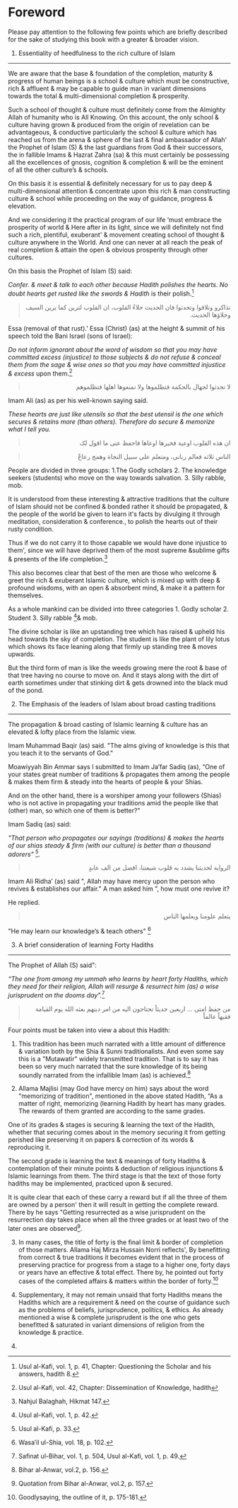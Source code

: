 Foreword
========

Please pay attention to the following few points which are briefly
described for the sake of studying this book with a greater & broader
vision.

1. Essentiality of heedfulness to the rich culture of Islam
-----------------------------------------------------------

We are aware that the base & foundation of the completion, maturity &
progress of human beings is a school & culture which must be
constructive, rich & affluent & may be capable to guide man in variant
dimensions towards the total & multi-dimensional completion &
prosperity.

Such a school of thought & culture must definitely come from the
Almighty Allah of humanity who is All Knowing. On this account, the only
school & culture having grown & produced from the origin of revelation
can be advantageous, & conductive particularly the school & culture
which has reached us from the arena & sphere of the last & final
ambassador of Allah' the Prophet of Islam (S) & the last guardians from
God & their successors, the in fallible Imams & Hazrat Zahra (sa) & this
must certainly be possessing all the excellences of gnosis, cognition &
completion & will be the eminent of all the other culture’s & schools.

On this basis it is essential & definitely necessary for us to pay deep
& multi-dimensional attention & concentrate upon this rich & man
constructing culture & school while proceeding on the way of guidance,
progress & elevation.

And we considering it the practical program of our life ‘must embrace
the prosperity of world & Here after in its light, since we will
definitely not find such a rich, plentiful, exuberant' & movement
creating school of thought & culture anywhere in the World. And one can
never at all reach the peak of real completion & attain the open &
obvious prosperity through other cultures.

On this basis the Prophet of Islam (S) said:

*Confer. & meet & talk to each other because Hadith polishes the hearts.
No doubt hearts get rusted like the swords & Hadith* is their
polish.[^1]

<blockquote dir="rtl">
  <p>
تذاکرو وتلاقوا وتحدثوا فان الحديث جلاءُ القلوب، ان القلوب لترين کما
يرين السيف وجلاؤها الحديث.
  </p>
</blockquote>

Essa (removal of that rust).' Essa (Christ) (as) at the height & summit
of his speech told the Bani Israel (sons of Israel):

*Do not inform ignorant about the word of wisdom so that you may have
committed excess (injustice) to those subjects & do not refuse & conceal
them from the sage & wise ones so that you may have committed injustice
& excess* upon them.[^2]

<blockquote dir="rtl">
  <p>
لا تحدثوا لجهال بالحکمة فتظلموها ولا تمنعوها اهلها فتظلموهم
  </p>
</blockquote>

Imam Ali (as) as per his well-known saying said.

*These hearts are just like utensils so that the best utensil is the one
which secures & retains more (than others). Therefore do secure &
memorize what I tell you.*

<blockquote dir="rtl">
  <p>
ان هذه القلوب اوعية فخيرها اوعاها فاحفظ عنی ما اقول لک
  </p>
</blockquote>

<blockquote dir="rtl">
  <p>
الناس ثلاثه فعالم ربانی، ومتعلم علی سبيل النجاة وهمج رعاعٌ
  </p>
</blockquote>

People are divided in three groups: 1.The Godly scholars 2. The
knowledge seekers (students) who move on the way towards salvation. 3.
Silly rabble, mob.

It is understood from these interesting & attractive traditions that the
culture of Islam should not be confined & bonded rather it should be
propagated, & the people of the world be given to learn it's facts by
divulging it through meditation, consideration & conference., to polish
the hearts out of their rusty condition.

Thus if we do not carry it to those capable we would have done injustice
to them', since we will have deprived them of the most supreme &sublime
gifts & presents of the life completion.[^3]

This also becomes clear that best of the men are those who welcome &
greet the rich & exuberant Islamic culture, which is mixed up with deep
& profound wisdoms, with an open & absorbent mind, & make it a pattern
for themselves.

As a whole mankind can be divided into three categories 1. Godly scholar
2. Student 3. Silly rabble [^4]& mob.

The divine scholar is like an upstanding tree which has raised & upheld
his head towards the sky of completion. The student is like the plant of
lily lotus which shows its face leaning along that firmly up standing
tree & moves upwards.

But the third form of man is like the weeds growing mere the root & base
of that tree having no course to move on. And it stays along with the
dirt of earth sometimes under that stinking dirt & gets drowned into the
black mud of the pond.

2. The Emphasis of the leaders of Islam about broad casting traditions
----------------------------------------------------------------------

The propagation & broad casting of Islamic learning & culture has an
elevated & lofty place from the Islamic view.

Imam Muhammad Baqir (as) said. "The alms giving of knowledge is this
that you teach it to the servants of God."

Moawiyyah Bin Ammar says I submitted to Imam Ja’far Sadiq (as), “One of
your states great number of traditions & propagates them among the
people & makes them firm & steady into the hearts of people & your
Shias.

And on the other hand, there is a worshiper among your followers (Shias)
who is not active in propagating your traditions amid the people like
that (other) man, so which one of them is better?"

Imam Sadiq (as) said:

*"That person who propagates our sayings (traditions) & makes the hearts
of our shias steady & firm (with our culture) is better than a thousand
adorers"* [^5]*.*

<blockquote dir="rtl">
  <p>
الرواية لحديثنا يشدد به قلوب شيعتنا، افضل من الف عابدٍ
  </p>
</blockquote>

Imam Ali Ridha’ (as) said ", Allah may have mercy upon the person who
revives & establishes our affair." A man asked him ", how must one
revive it?

He replied.

<blockquote dir="rtl">
  <p>
يتعلم علومنا ويعلمها الناس
  </p>
</blockquote>

"He may learn our knowledge’s & teach others" [^6]

3. A brief consideration of learning Forty Hadiths
--------------------------------------------------

The Prophet of Allah (S) said":

*“The one from among my ummah who learns by heart forty Hadiths, which
they need for their religion, Allah will resurge & resurrect him (as) a
wise jurisprudent on the dooms day".*[^7]

<blockquote dir="rtl">
  <p>
من حفظ امتی ... اربعين حديثاً تحتاجون اليه من امر دينهم بعثه الله يوم
القيامة فقيهاً عالماً
  </p>
</blockquote>

Four points must be taken into view a about this Hadith:

1. This tradition has been much narrated with a little amount of
difference & variation both by the Shia & Sunni traditionalists. And
even some say this is a "Mutawatir" widely transmitted tradition. That
is to say it has been so very much narrated that the sure knowledge of
its being soundly narrated from the infallible Imam (as) is
achieved.[^8]

2. Allama Majlisi (may God have mercy on him) says about the word
"memorizing of tradition", mentioned in the above stated Hadith, “As a
matter of right, memorizing (learning Hadith by heart has many grades.
The rewards of them granted are according to the same grades.

One of its grades & stages is securing & learning the text of the
Hadith, whether that securing comes about in the memory securing it from
getting perished like preserving it on papers & correction of its words
& reproducing it.

The second grade is learning the text & meanings of forty Hadiths &
contemplation of their minute points & deduction of religious
injunctions & Islamic learnings from them. The third stage is that the
text of those forty hadiths may be implemented, practiced upon &
secured.

It is quite clear that each of these carry a reward but if all the three
of them are owned by a person' then it will result in getting the
complete reward. There by he says "Getting resurrected as a wise
jurisprudent on the resurrection day takes place when all the three
grades or at least two of the later ones are observed[^9].

3. In many cases, the title of forty is the final limit & border of
completion of those matters. Allama Haj Mirza Hussain Norri reflects',
By benefitting from correct & true traditions it becomes evident that in
the process of preserving practice for progress from a stage to a higher
one, forty days or years have an effective & total effect. There by, he
pointed out forty cases of the completed affairs & matters within the
border of forty.[^10]

4. Supplementary, it may not remain unsaid that forty Hadiths means the
Hadiths which are a requirement & need on the course of guidance such as
the problems of beliefs, jurisprudence, politics, & ethics. As already
mentioned a wise & complete jurisprudent is the one who gets benefitted
& saturated in variant dimensions of religion from the knowledge &
practice.

[^1]: Usul al-Kafi, vol. 1, p. 41, Chapter: Questioning the Scholar and
his answers, hadith 8.

[^2]: Usul al-Kafi, vol. 42, Chapter: Dissemination of Knowledge, hadith
4.

[^3]: Nahjul Balaghah, Hikmat 147.

[^4]: Usul al-Kafi, vol. 1, p. 42.

[^5]: Usul al-Kafi, p. 33.

[^6]: Wasa’il ul-Shia, vol. 18, p. 102.

[^7]: Safinat ul-Bihar, vol. 1, p. 504, Usul al-Kafi, vol. 1, p. 49.

[^8]: Bihar al-Anwar, vol.2, p. 156.

[^9]: Quotation from Bihar al-Anwar, vol.2, p. 157.

[^10]: Goodlysaying, the outline of it, p. 175-181.


